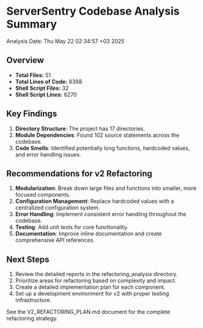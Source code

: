 # ServerSentry Codebase Analysis Summary

Analysis Date: Thu May 22 02:34:57 +03 2025

## Overview

- **Total Files:** 51
- **Total Lines of Code:** 8388
- **Shell Script Files:**       32
- **Shell Script Lines:** 6270

## Key Findings

1. **Directory Structure**: The project has       17 directories.
2. **Module Dependencies**: Found      102 source statements across the codebase.
3. **Code Smells**: Identified potentially long functions, hardcoded values, and error handling issues.

## Recommendations for v2 Refactoring

1. **Modularization**: Break down large files and functions into smaller, more focused components.
2. **Configuration Management**: Replace hardcoded values with a centralized configuration system.
3. **Error Handling**: Implement consistent error handling throughout the codebase.
4. **Testing**: Add unit tests for core functionality.
5. **Documentation**: Improve inline documentation and create comprehensive API references.

## Next Steps

1. Review the detailed reports in the refactoring_analysis directory.
2. Prioritize areas for refactoring based on complexity and impact.
3. Create a detailed implementation plan for each component.
4. Set up a development environment for v2 with proper testing infrastructure.

See the V2_REFACTORING_PLAN.md document for the complete refactoring strategy.
